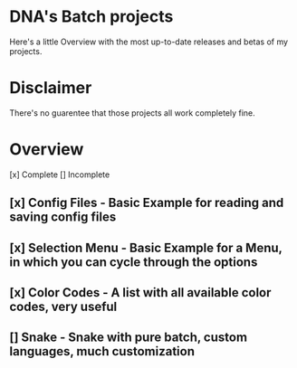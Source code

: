 # DNA's Batch projects
Here's a little Overview with the most up-to-date releases and betas of my projects.

# Disclaimer
There's no guarentee that those projects all work completely fine.

# Overview
[x] Complete [] Incomplete

## [x] Config Files - Basic Example for reading and saving config files
## [x] Selection Menu - Basic Example for a Menu, in which you can cycle through the options
## [x] Color Codes - A list with all available color codes, very useful
## [] Snake - Snake with pure batch, custom languages, much customization
